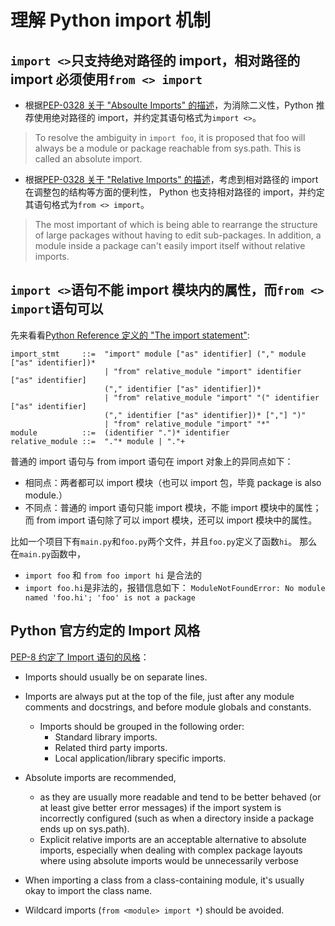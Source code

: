 # 理解 Python import 机制

## `import <>`只支持绝对路径的 import，相对路径的 import 必须使用`from <> import`

- 根据[PEP-0328 关于 "Absoulte Imports" 的描述][1]，为消除二义性，Python 推荐使用绝对路径的 import，并约定其语句格式为`import <>`。

> To resolve the ambiguity in `import foo`,
> it is proposed that foo will always be a module or package reachable from sys.path. This is called an absolute import.

- 根据[PEP-0328 关于 "Relative Imports" 的描述][2]，考虑到相对路径的 import 在调整包的结构等方面的便利性，
  Python 也支持相对路径的 import，并约定其语句格式为`from <> import`。

> The most important of which is being able to rearrange the structure of large packages without having to edit sub-packages.
> In addition, a module inside a package can't easily import itself without relative imports.

## `import <>`语句不能 import 模块内的属性，而`from <> import`语句可以

先来看看[Python Reference 定义的 "The import statement"][3]:

```
import_stmt     ::=  "import" module ["as" identifier] ("," module ["as" identifier])*
                     | "from" relative_module "import" identifier ["as" identifier]
                     ("," identifier ["as" identifier])*
                     | "from" relative_module "import" "(" identifier ["as" identifier]
                     ("," identifier ["as" identifier])* [","] ")"
                     | "from" relative_module "import" "*"
module          ::=  (identifier ".")* identifier
relative_module ::=  "."* module | "."+
```

普通的 import 语句与 from import 语句在 import 对象上的异同点如下：

- 相同点：两者都可以 import 模块（也可以 import 包，毕竟 package is also module.）
- 不同点：普通的 import 语句只能 import 模块，不能 import 模块中的属性；
  而 from import 语句除了可以 import 模块，还可以 import 模块中的属性。

比如一个项目下有`main.py`和`foo.py`两个文件，并且`foo.py`定义了函数`hi`。
那么在`main.py`函数中，

- `import foo` 和 `from foo import hi` 是合法的
- `import foo.hi`是非法的，报错信息如下：
  `ModuleNotFoundError: No module named 'foo.hi'; 'foo' is not a package`

## Python 官方约定的 Import 风格

[PEP-8 约定了 Import 语句的风格][4]：

- Imports should usually be on separate lines.
- Imports are always put at the top of the file, just after any module comments and docstrings, and before module globals and constants.
  - Imports should be grouped in the following order:
    - Standard library imports.
    - Related third party imports.
    - Local application/library specific imports.
- Absolute imports are recommended,
  - as they are usually more readable and
  tend to be better behaved (or at least give better error messages) if the import system is incorrectly configured
  (such as when a directory inside a package ends up on sys.path).
  - Explicit relative imports are an acceptable alternative to absolute imports,
    especially when dealing with complex package layouts where using absolute imports would be unnecessarily verbose
- When importing a class from a class-containing module, it's usually okay to import the class name.
- Wildcard imports (`from <module> import *`) should be avoided.

  [1]: https://www.python.org/dev/peps/pep-0328/#rationale-for-absolute-imports
  [2]: https://www.python.org/dev/peps/pep-0328/#rationale-for-relative-imports
  [3]: https://docs.python.org/3/reference/simple_stmts.html#the-import-statement
  [4]: https://www.python.org/dev/peps/pep-0008/#imports

